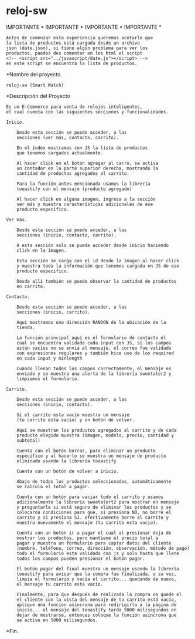 # reloj-sw 

IMPORTANTE * IMPORTANTE * IMPORTANTE * IMPORTANTE *

    Antes de comenzar esta experiencia queremos acotarle que 
    la lista de productos está cargada desde un archivo 
    json (date.json), si tiene algún problema para ver los  
    productos, puedes des comentar en los html el script
    <!-- <script src="../javascript/date.js"></script> --> 
    en este script se encuentra la lista de productos. 

    

*Nombre del proyecto. 

    reloj-sw (Smart Watch) 

*Descripción del Proyecto 

    Es un E-Commerce para venta de relojes inteligentes, 
    el cual cuenta con las siguientes secciones y funcionalidades. 

    Inicio. 

        Desde esta sección se puede acceder, a las  
        secciones (ver más, contacto, carrito). 

        En el índex mostramos con JS la lista de productos 
        que tenemos cargados actualmente. 

        Al hacer click en el botón agregar al carro, se activa  
        un contador en la parte superior derecha, mostrando la 
        cantidad de productos agregados al carrito. 

        Para la función antes mencionada usamos la librería 
        tooastify con el mensaje (producto agregado) 

        Al hacer click en alguna imagen, ingresa a la sección  
        ver más y muestra características adicionales de ese  
        producto especifico.  

    Ver más. 

        Desde esta sección se puede acceder, a las  
        secciones (inicio, contacto, carrito). 

        A esta sección solo se puede acceder desde inicio haciendo 
        click en la imagen. 

        Esta sección se carga con el id desde la imagen al hacer click  
        y muestra toda la información que tenemos cargada en JS de ese  
        producto especifico. 

        Desde allí también se puede observar la cantidad de productos 
        en carrito. 

    Contacto. 

        Desde esta sección se puede acceder, a las  
        secciones (inicio, carrito). 

        Aquí mostramos una dirección RANDON de la ubicación de la 
        tienda. 

        La función principal aquí es el formulario de contacto el 
        cual se encuentra validado cada input con JS, si los campos  
        están vacíos no se envía el mensaje. el correo fue validado  
        con expresiones regulares y también hice uso de los required  
        en cada input y minlength 

        Cuando llenan todos los campos correctamente, el mensaje es  
        enviado y se muestra una alerta de la librería sweetaler2 y 
        limpiamos el formulario. 

    Carrito. 

        Desde esta sección se puede acceder, a las  
        secciones (inicio, contacto). 

        Si el carrito esta vacío muestra un mensaje 
        (tu carrito esta vacio) y un botón de volver. 

        Aquí se muestran los productos agregados al carrito y de cada 
        producto elegido muestra (imagen, modelo, precio, cantidad y 
        subtotal) 

        Cuenta con el botón borrar, para eliminar un producto 
        especifico y al hacerlo se muestra un mensaje de producto 
        eliminado usando la librería tooastify 

        Cuenta con un botón de volver a inicio. 

        Abajo de todos los productos seleccionados, automáticamente  
        se calcula el total a pagar. 

        Cuenta con un botón para vaciar todo el carrito y usamos 
        adicionalmente la librería sweetalert2 para mostrar en mensaje 
        y preguntarle si está seguro de eliminar los productos y se  
        colocaron condiciones para que, si presiona NO, no borre el 
        carrito y si presiona SI. efectivamente borre el carrito y  
        muestra nuevamente el mensaje (tu carrito esta vacio). 

        Cuenta con un botón ir a pagar el cual al presionar deja de 
        mostrar los productos, pero mantiene el precio total a  
        pagar y muestra un formulario para captar datos del cliente 
        (nombre, teléfono, correo, dirección, observación, método de pago) 
        todo el formulario esta validado con js y solo hasta que llene 
        todos los campos pueden presionar el botón pagar. 

        El botón pagar del final muestra un mensaje usando la librería 
        tooastify para avisar que la compra fue finalizada, a su vez, 
        limpia el formulario y vacía el carrito... quedando de nuevo, 
        el mensaje tu carrito esta vacío.

        Finalmente, para que después de realizada la compra no quede el 
        el cliente con la vista del mensaje de tu carrito está vacío, 
        aplique una función asíncrona para redirigirlo a la página de 
        inicio... el mensaje del tooastify tarda 5000 milisegundos en 
        dejar de mostrarse, entonces coloque la función asíncrona que 
        se active en 5000 milisegundos.  

*Fin.